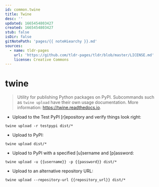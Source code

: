 ```yaml
---
id: common.twine
title: Twine
desc: ''
updated: 1665454803427
created: 1665454803427
stub: false
isDir: false
gitNotePath: 'pages/{{ noteHiearchy }}.md'
sources:
  - name: tldr-pages
    url: 'https://github.com/tldr-pages/tldr/blob/master/LICENSE.md'
    license: Creative Commons
---
```

# twine

> Utility for publishing Python packages on PyPI.
> Subcommands such as `twine upload` have their own usage documentation.
> More information: <https://twine.readthedocs.io>.

- Upload to the Test PyPI [r]epository and verify things look right:

`twine upload -r testpypi dist/*`

- Upload to PyPI:

`twine upload dist/*`

- Upload to PyPI with a specified [u]sername and [p]assword:

`twine upload -u {{username}} -p {{password}} dist/*`

- Upload to an alternative repository URL:

`twine upload --repository-url {{repository_url}} dist/*`

